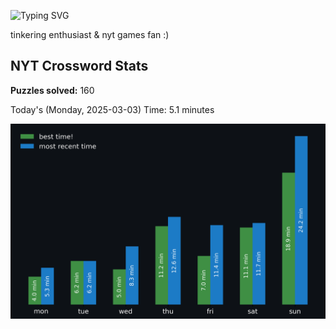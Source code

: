 ![Typing SVG](https://readme-typing-svg.demolab.com?font=Fira+Code&size=16&pause=700&color=FFFFFF&width=435&lines=hi+i'm+aimee!;nice+to+see+you+here!)

tinkering enthusiast & nyt games fan :)
<!-- START NYT-STATS -->
## NYT Crossword Stats
**Puzzles solved:** 160

Today's (Monday, 2025-03-03) Time: 5.1 minutes


![Solve Times](./nyt_stats_graph.png)
<!-- END NYT-STATS -->

